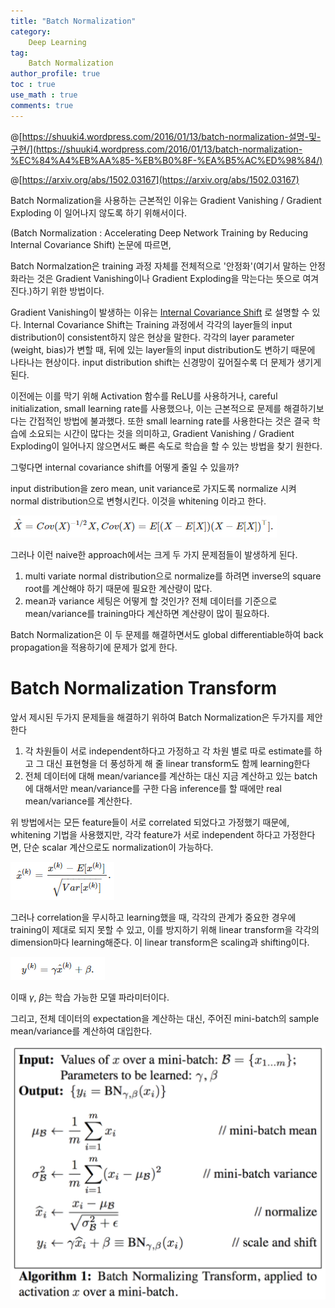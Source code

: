 ```yaml
---
title: "Batch Normalization"
category:
    Deep Learning
tag:
    Batch Normalization
author_profile: true
toc : true
use_math : true
comments: true
---
```



@[https://shuuki4.wordpress.com/2016/01/13/batch-normalization-설명-및-구현/](https://shuuki4.wordpress.com/2016/01/13/batch-normalization-%EC%84%A4%EB%AA%85-%EB%B0%8F-%EA%B5%AC%ED%98%84/)

@[https://arxiv.org/abs/1502.03167](https://arxiv.org/abs/1502.03167)

Batch Normalization을 사용하는 근본적인 이유는 Gradient Vanishing / Gradient Exploding 이 일어나지 않도록 하기 위해서이다. 

(Batch Normalization : Accelerating Deep Network Training by Reducing Internal Covariance Shift) 논문에 따르면,

Batch Normalzation은 training 과정 자체를 전체적으로 '안정화'(여기서 말하는 안정화라는 것은 Gradient Vanishing이나 Gradient Exploding을 막는다는 뜻으로 여겨진다.)하기 위한 방법이다.

Gradient Vanishing이 발생하는 이유는 [Internal Covariance Shift](https://machinelearning.wtf/terms/internal-covariate-shift/) 로 설명할 수 있다. Internal Covariance Shift는 Training 과정에서 각각의 layer들의 input distribution이 consistent하지 않은 현상을 말한다. 각각의 layer parameter (weight, bias)가 변할 때, 뒤에 있는 layer들의 input distribution도 변하기 때문에 나타나는 현상이다. input distribution shift는 신경망이 깊어질수록 더 문제가 생기게 된다. 

이전에는 이를 막기 위해 Activation 함수를 ReLU를 사용하거나, careful initialization, small learning rate를 사용했으나, 이는 근본적으로 문제를 해결하기보다는 간접적인 방법에 불과했다. 또한 small learning rate를 사용한다는 것은 결국 학습에 소요되는 시간이 많다는 것을 의미하고, Gradient Vanishing / Gradient Exploding이 일어나지 않으면서도 빠른 속도로 학습을 할 수 있는 방법을 찾기 원한다.

그렇다면 internal covariance shift를 어떻게 줄일 수 있을까?

input distribution을 zero mean, unit variance로 가지도록 normalize 시켜 normal distribution으로 변형시킨다. 이것을 whitening 이라고 한다.

![Batch%20Normalization%20fac1e2729c6144a4bf131c690b0cd8a7/Untitled.png](/assets/images/Batch%20Normalization%20fac1e2729c6144a4bf131c690b0cd8a7/Untitled.png)

그러나 이런 naive한 approach에서는 크게 두 가지 문제점들이 발생하게 된다.

1. multi variate normal distribution으로 normalize를 하려면 inverse의 square root를 계산해야 하기 때문에 필요한 계산량이 많다.
2. mean과 variance 세팅은 어떻게 할 것인가? 전체 데이터를 기준으로 mean/variance를 training마다 계산하면 계산량이 많이 필요하다.

Batch Normalization은 이 두 문제를 해결하면서도 global differentiable하여 back propagation을 적용하기에 문제가 없게 한다.

# Batch Normalization Transform

앞서 제시된 두가지 문제들을 해결하기 위하여 Batch Normalization은 두가지를 제안한다

1. 각 차원들이 서로 independent하다고 가정하고 각 차원 별로 따로 estimate를 하고 그 대신 표현형을 더 풍성하게 해 줄 linear transform도 함께 learning한다
2. 전체 데이터에 대해 mean/variance를 계산하는 대신 지금 계산하고 있는 batch에 대해서만 mean/variance를 구한 다음 inference를 할 때에만 real mean/variance를 계산한다.

위 방법에서는 모든 feature들이 서로 correlated 되었다고 가정했기 때문에, whitening 기법을 사용했지만, 각각 feature가 서로 independent 하다고 가정한다면, 단순 scalar 계산으로도 normalization이 가능하다.

![Batch%20Normalization%20fac1e2729c6144a4bf131c690b0cd8a7/Untitled%201.png](/assets/images/Batch%20Normalization%20fac1e2729c6144a4bf131c690b0cd8a7/Untitled%201.png)

그러나 correlation을 무시하고 learning했을 때, 각각의 관계가 중요한 경우에 training이 제대로 되지 못할 수 있고, 이를 방지하기 위해 linear transform을 각각의 dimension마다 learning해준다. 이 linear transform은 scaling과 shifting이다.

![Batch%20Normalization%20fac1e2729c6144a4bf131c690b0cd8a7/Untitled%202.png](/assets/images/Batch%20Normalization%20fac1e2729c6144a4bf131c690b0cd8a7/Untitled%202.png)

이때 ${\gamma}$, $\beta$는 학습 가능한 모델 파라미터이다.

그리고, 전체 데이터의 expectation을 계산하는 대신, 주어진 mini-batch의 sample mean/variance를 계산하여 대입한다.

![Batch%20Normalization%20fac1e2729c6144a4bf131c690b0cd8a7/Untitled%203.png](/assets/images/Batch%20Normalization%20fac1e2729c6144a4bf131c690b0cd8a7/Untitled%203.png)